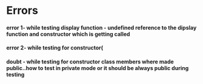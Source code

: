 # Errors
#### error 1- while testing display function - undefined reference to the dipslay function and constructor which is getting called
#### error 2- while testing for constructor(
#### doubt - while testing for constructor class members where made public..how to test in private mode or it should be always public during testing
